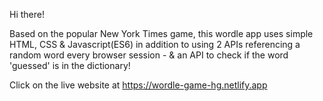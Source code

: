 Hi there!

Based on the popular New York Times game, this wordle app uses simple HTML, CSS & Javascript(ES6) in addition to using 2 APIs referencing a random word every browser session - & an API to check if the word 'guessed' is in the dictionary! 

Click on the live website at https://wordle-game-hg.netlify.app
